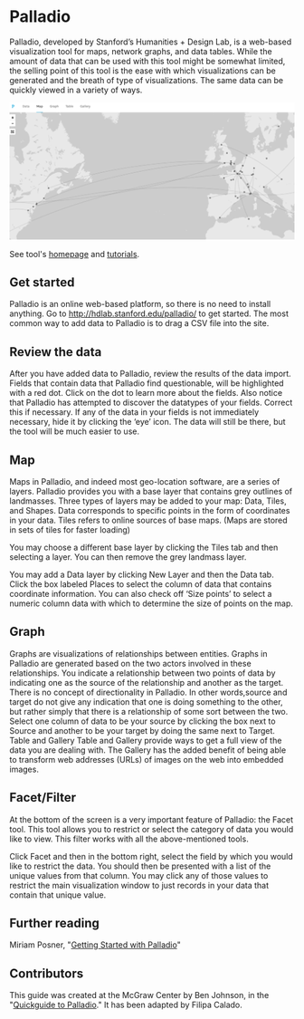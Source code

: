 # Palladio
Palladio, developed by Stanford’s Humanities + Design Lab, is a web-based visualization tool for
maps, network graphs, and data tables. While the amount of data that can be used with this tool
might be somewhat limited, the selling point of this tool is the ease with which visualizations can
be generated and the breath of type of visualizations. The same data can be quickly viewed in a
variety of ways.

![image of mapping visualization feature on palladio, showing a map of connections between locations spanning the atlantic ocean](/img/palladio.png)

See tool's [homepage](https://hdlab.stanford.edu/palladio/) and [tutorials](https://hdlab.stanford.edu/palladio/help/). 

## Get started
Palladio is an online web-based platform, so there is no need to install
anything. Go to http://hdlab.stanford.edu/palladio/ to get started. The
most common way to add data to Palladio is to drag a CSV file into the
site.

## Review the data
After you have added data to Palladio, review the results of the data
import. Fields that contain data that Palladio find questionable, will be
highlighted with a red dot. Click on the dot to learn more about the fields.
Also notice that Palladio has attempted to discover the datatypes of your
fields. Correct this if necessary. If any of the data in your fields is not
immediately necessary, hide it by clicking the ‘eye’ icon. The data will
still be there, but the tool will be much easier to use.

## Map
Maps in Palladio, and indeed most geo-location software, are a series of
layers. Palladio provides you with a base layer that contains grey outlines of landmasses. Three types of
layers may be added to your map: Data, Tiles, and Shapes. Data corresponds to specific points in the form of
coordinates in your data. Tiles refers to online sources of base maps. (Maps are stored in sets of tiles for faster
loading)

You may choose a different base layer by clicking the Tiles tab and then selecting a layer. You can then
remove the grey landmass layer.

You may add a Data layer by clicking New Layer and then the Data tab. Click the box labeled Places to select
the column of data that contains coordinate information. You can also check off ‘Size points’ to select a
numeric column data with which to determine the size of points on the map.

## Graph
Graphs are visualizations of relationships between entities. Graphs in
Palladio are generated based on the two actors involved in these
relationships. You indicate a relationship between two points of data by
indicating one as the source of the relationship and another as the
target. There is no concept of directionality in Palladio. In other
words,source and target do not give any indication that one is doing
something to the other, but rather simply that there is a relationship of
some sort between the two.
Select one column of data to be your source by clicking the box next to
Source and another to be your target by doing the same next to Target.
Table and Gallery
Table and Gallery provide ways to get a full view of the data you are
dealing with. The Gallery has the added benefit of being able to
transform web addresses (URLs) of images on the web into embedded
images.

## Facet/Filter
At the bottom of the screen is a
very important feature of Palladio: the Facet tool. This tool allows you
to restrict or select the category of data you would like to view. This
filter works with all the above-mentioned tools.

Click Facet and then in the bottom right, select the field by which you
would like to restrict the data. You should then be presented with a list
of the unique values from that column. You may click any of those
values to restrict the main visualization window to just records in your
data that contain that unique value.

## Further reading
Miriam Posner, "[Getting Started with Palladio](http://miriamposner.com/blog/getting-started-with-palladio/)"

## Contributors
This guide was created at the McGraw Center by Ben Johnson, in the "[Quickguide to Palladio](https://mcgrawect.princeton.edu/guides/Quickstart-Guide-Palladio.pdf)." It has been adapted by Filipa Calado.


